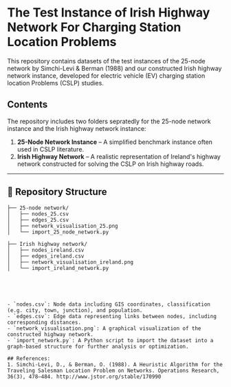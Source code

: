 # The Test Instance of Irish Highway Network For Charging Station Location Problems

This repository contains datasets of the test instances of the 25-node network by Simchi-Levi & Berman (1988) and our constructed Irish highway network instance, developed for electric vehicle (EV) charging station location Problems (CSLP) studies.

## Contents

The repository includes two folders sepratedly for the 25-node network instance and the Irish highway network instance:

1. **25-Node Network Instance** – A simplified benchmark instance often used in CSLP literature.
2. **Irish Highway Network** – A realistic representation of Ireland's highway network constructed for solving the CSLP on Irish highway roads.

---

## 📂 Repository Structure

```text
├── 25-node network/
│   ├── nodes_25.csv
│   ├── edges_25.csv
│   ├── network_visualisation_25.png
│   └── import_25_node_network.py

├── Irish highway network/
│   ├── nodes_ireland.csv
│   ├── edges_ireland.csv
│   ├── network_visualisation_ireland.png
│   └── import_ireland_network.py





- `nodes.csv`: Node data including GIS coordinates, classification (e.g. city, town, junction), and population.
- `edges.csv`: Edge data representing links between nodes, including corresponding distances.
- `network_visualisation.png`: A graphical visualization of the constructed highway network.
- `import_network.py`: A Python script to import the dataset into a graph-based structure for further analysis or optimization.

## References:
1. Simchi-Levi, D., & Berman, O. (1988). A Heuristic Algorithm for the Traveling Salesman Location Problem on Networks. Operations Research, 36(3), 478–484. http://www.jstor.org/stable/170990
